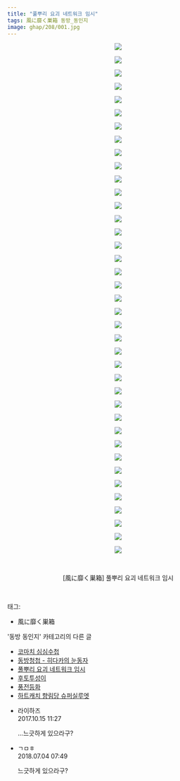 ```yaml
---
title: "풀뿌리 요괴 네트워크 임시"
tags: 風に靡く巣箱 동방_동인지
image: ghap/208/001.jpg
---
```

<div class="article">
<p style="text-align: center; clear: none; float: none;"><img src="{{ site.nasurl }}/ghap/208/001.jpg"/></p>
<p style="text-align: center; clear: none; float: none;"><img src="{{ site.nasurl }}/ghap/208/002.png"/></p>
<p style="text-align: center; clear: none; float: none;"><img src="{{ site.nasurl }}/ghap/208/003.jpg"/></p>
<p style="text-align: center; clear: none; float: none;"><img src="{{ site.nasurl }}/ghap/208/004.jpg"/></p>
<p style="text-align: center; clear: none; float: none;"><img src="{{ site.nasurl }}/ghap/208/005.jpg"/></p>
<p style="text-align: center; clear: none; float: none;"><img src="{{ site.nasurl }}/ghap/208/006.jpg"/></p>
<p style="text-align: center; clear: none; float: none;"><img src="{{ site.nasurl }}/ghap/208/007.jpg"/></p>
<p style="text-align: center; clear: none; float: none;"><img src="{{ site.nasurl }}/ghap/208/008.jpg"/></p>
<p style="text-align: center; clear: none; float: none;"><img src="{{ site.nasurl }}/ghap/208/009.jpg"/></p>
<p style="text-align: center; clear: none; float: none;"><img src="{{ site.nasurl }}/ghap/208/010.jpg"/></p>
<p style="text-align: center; clear: none; float: none;"><img src="{{ site.nasurl }}/ghap/208/011.jpg"/></p>
<p style="text-align: center; clear: none; float: none;"><img src="{{ site.nasurl }}/ghap/208/012.jpg"/></p>
<p style="text-align: center; clear: none; float: none;"><img src="{{ site.nasurl }}/ghap/208/013.jpg"/></p>
<p style="text-align: center; clear: none; float: none;"><img src="{{ site.nasurl }}/ghap/208/014.jpg"/></p>
<p style="text-align: center; clear: none; float: none;"><img src="{{ site.nasurl }}/ghap/208/015.jpg"/></p>
<p style="text-align: center; clear: none; float: none;"><img src="{{ site.nasurl }}/ghap/208/016.jpg"/></p>
<p style="text-align: center; clear: none; float: none;"><img src="{{ site.nasurl }}/ghap/208/017.jpg"/></p>
<p style="text-align: center; clear: none; float: none;"><img src="{{ site.nasurl }}/ghap/208/018.jpg"/></p>
<p style="text-align: center; clear: none; float: none;"><img src="{{ site.nasurl }}/ghap/208/019.jpg"/></p>
<p style="text-align: center; clear: none; float: none;"><img src="{{ site.nasurl }}/ghap/208/020.jpg"/></p>
<p style="text-align: center; clear: none; float: none;"><img src="{{ site.nasurl }}/ghap/208/021.jpg"/></p>
<p style="text-align: center; clear: none; float: none;"><img src="{{ site.nasurl }}/ghap/208/022.jpg"/></p>
<p style="text-align: center; clear: none; float: none;"><img src="{{ site.nasurl }}/ghap/208/023.jpg"/></p>
<p style="text-align: center; clear: none; float: none;"><img src="{{ site.nasurl }}/ghap/208/024.jpg"/></p>
<p style="text-align: center; clear: none; float: none;"><img src="{{ site.nasurl }}/ghap/208/025.jpg"/></p>
<p style="text-align: center; clear: none; float: none;"><img src="{{ site.nasurl }}/ghap/208/026.jpg"/></p>
<p style="text-align: center; clear: none; float: none;"><img src="{{ site.nasurl }}/ghap/208/027.jpg"/></p>
<p style="text-align: center; clear: none; float: none;"><img src="{{ site.nasurl }}/ghap/208/028.jpg"/></p>
<p style="text-align: center; clear: none; float: none;"><img src="{{ site.nasurl }}/ghap/208/029.jpg"/></p>
<p style="text-align: center; clear: none; float: none;"><img src="{{ site.nasurl }}/ghap/208/030.jpg"/></p>
<p style="text-align: center; clear: none; float: none;"><img src="{{ site.nasurl }}/ghap/208/031.jpg"/></p>
<p style="text-align: center; clear: none; float: none;"><img src="{{ site.nasurl }}/ghap/208/032.jpg"/></p>
<p style="text-align: center; clear: none; float: none;"><img src="{{ site.nasurl }}/ghap/208/033.jpg"/></p>
<p style="text-align: center; clear: none; float: none;"><img src="{{ site.nasurl }}/ghap/208/034.jpg"/></p>
<p style="text-align: center; clear: none; float: none;"><img src="{{ site.nasurl }}/ghap/208/035.jpg"/></p>
<p style="text-align: center; clear: none; float: none;"><img src="{{ site.nasurl }}/ghap/208/036.jpg"/></p>
<p style="text-align: center; clear: none; float: none;"><img src="{{ site.nasurl }}/ghap/208/037.jpg"/></p>
<p style="text-align: center; clear: none; float: none;"><img src="{{ site.nasurl }}/ghap/208/038.jpg"/></p>
<p style="text-align: center; clear: none; float: none;"><img src="{{ site.nasurl }}/ghap/208/039.jpg"/></p>
<p style="text-align: center; clear: none; float: none;"><br/></p>
<p style="text-align: center; clear: none; float: none;">[風に靡く巣箱] 풀뿌리 요괴 네트워크 임시</p>
<p><br/></p>
</div><div class="tagTrail">
<p>태그: </p>
<ul>
<li>風に靡く巣箱</li>
</ul>
</div><div class="another">
<p>'동방 동인지' 카테고리의 다른 글</p>
<ul>
<li><a href="/2016-06-19-ghap_210">코마치 심심수첩</a></li>
<li><a href="/2016-06-19-ghap_209">동방청첩 - 히다카의 눈동자</a></li>
<li><a href="/2016-06-19-ghap_208">풀뿌리 요괴 네트워크 임시</a></li>
<li><a href="/2016-06-19-ghap_207">후토투성이</a></li>
<li><a href="/2016-06-19-ghap_206">풍전등화</a></li>
<li><a href="/2016-06-19-ghap_205">하트캐치 향림당 슈퍼실루엣</a></li>
</ul>
</div><div class="cb_module cb_fluid">
<div class="cb_wrt cb_profile">
<div class="comment">
<ul>
<li class="cb_thumb_off" id="comment15105806">
<div class="cb_comment_area">
<div class="cb_info_area">
<div class="cb_section">
<span class="cb_nick_name">라이하즈</span>
</div>
<div class="cb_section">
<span class="cb_date">2017.10.15 11:27 </span>
</div>
</div>
<div class="cb_dsc_comment">
<p class="cb_dsc">
											...느긋하게 있으라구?
										</p>
</div>
</div></li>
<li class="cb_thumb_off" id="comment15280437">
<div class="cb_comment_area">
<div class="cb_info_area">
<div class="cb_section">
<span class="cb_nick_name">ㄱㅁㅎ</span>
</div>
<div class="cb_section">
<span class="cb_date">2018.07.04 07:49 </span>
</div>
</div>
<div class="cb_dsc_comment">
<p class="cb_dsc">
											느긋하게 있으라구?
										</p>
</div>
</div></li>
</ul>
</div>
</div><!-- commentList close -->
</div>